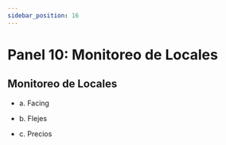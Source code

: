 ```yaml
---
sidebar_position: 16
---
```

# Panel 10: Monitoreo de Locales

## Monitoreo de Locales

+ a. Facing

+ b. Flejes

+ c. Precios